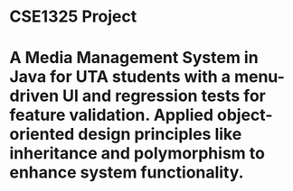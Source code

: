 # CSE1325 Project 
# A Media Management System in Java for UTA students with a menu-driven UI and regression tests for feature validation. Applied object-oriented design principles like inheritance and polymorphism to enhance system functionality.
